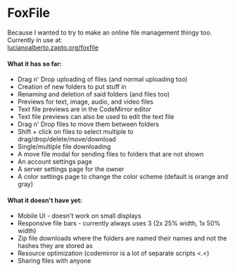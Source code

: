 # FoxFile
Because I wanted to try to make an online file management thingy too.
Currently in use at:  
[lucianoalberto.zapto.org/foxfile](http://lucianoalberto.zapto.org/foxfile)

#### What it has so far:  
- Drag n' Drop uploading of files (and normal uploading too)  
- Creation of new folders to put stuff in
- Renaming and deletion of said folders (and files too)
- Previews for text, image, audio, and video files
- Text file previews are in the CodeMirror editor
- Text file previews can also be used to edit the text file
- Drag n' Drop files to move them between folders
- Shift + click on files to select multiple to drag/drop/delete/move/download
- Single/multiple file downloading
- A move file modal for sending files to folders that are not shown
- An account settings page
- A server settings page for the owner
- A color settings page to change the color scheme (default is orange and gray)

#### What it doesn't have yet:
- Mobile UI - doesn't work on small displays
- Responsive file bars - currently always uses 3 (2x 25% width, 1x 50% width)
- Zip file downloads where the folders are named their names and not the hashes they are stored as
- Resource optimization (codemirror is a lot of separate scripts <.<)
- Sharing files with anyone
